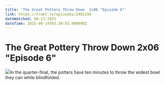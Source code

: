 ```yaml
---
title: 'The Great Pottery Throw Down  2x06 "Episode 6"' 
link: https://trakt.tv/episodes/2481194
dateWatched: 09-13-2025
dateTime: 2025-09-14T03:39:55.000000Z
---
```

# The Great Pottery Throw Down  2x06 "Episode 6"

![](https://walter-r2.trakt.tv/images/episodes/002/481/194/screenshots/thumb/fb70acc612.jpg)In the quarter-final, the potters have ten minutes to throw the widest bowl they can while blindfolded.
